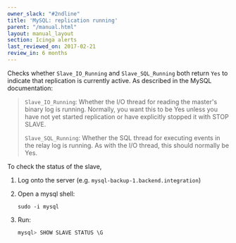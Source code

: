 ```yaml
---
owner_slack: "#2ndline"
title: 'MySQL: replication running'
parent: "/manual.html"
layout: manual_layout
section: Icinga alerts
last_reviewed_on: 2017-02-21
review_in: 6 months
---
```


Checks whether `Slave_IO_Running` and `Slave_SQL_Running` both return
`Yes` to indicate that replication is currently active. As described in
the MySQL documentation:

> `Slave_IO_Running`: Whether the I/O thread for reading the master's
> binary log is running. Normally, you want this to be Yes unless you
> have not yet started replication or have explicitly stopped it with
> STOP SLAVE.
>
> `Slave_SQL_Running`: Whether the SQL thread for executing events in
> the relay log is running. As with the I/O thread, this should normally
> be Yes.

To check the status of the slave,

1. Log onto the server (e.g. `mysql-backup-1.backend.integration`)
2. Open a mysql shell:

    ```
    sudo -i mysql
    ```

3. Run:

    ```sql
    mysql> SHOW SLAVE STATUS \G
    ```
